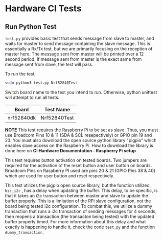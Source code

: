 # Hardware CI Tests

## Run Python Test

`test.py` provides basic test that sends message from slave to master, and waits for master to send message containing the slave message. This is essentially a Rx/Tx test, but we are primarily focusing on the reception of master here. The message sent from master will be printed over a 12 second period. If message sent from master is the exact same from message sent from slave, the test will pass.

To run the test,
```bash
sudo python3 test.py Nrf52840Test
```

Switch board name to the test you intend to run. Otherwise, python unittest
will attempt to run all tests.

Board | Test Name
------|----------
nrf52840dk | Nrf52840Test

**NOTE**
This test requires the Raspberry Pi to be set as slave. Thus, you must use Broadcom Pins 10 & 11 (SDA & SCL resepectively) or GPIO pin 19 and 23. You must also download the open source python library "pigpio" which enables slave access on the Raspberry Pi. How to download the library is done here on **CI Hardware Documentation - Raspberry Pi setup**

This test requires button activation on tested boards. Two jumpers are required for the activation of the reset button and user button on boards. Broadcom Pins on Raspberry PI used are pins 20 & 21 (GPIO Pins 38 & 40) which are used for user button and reset respectively.

This test utilizes the pigpio open source library, but the function utilized, `bsc_i2c` , has a delay when updating the buffer. This delay, to be specific, is that it takes an i2c transaction between master and slave to update the buffer properly. This is a limitation of the RPi slave configuration, not the board being tested i2c configuration. To combat this, we utilize a dummy transaction that runs a i2c transaction of sending messages for 4 seconds, then reopens a transaction (the transacton being tested) with the updated buffer properly timed. For more information about this delay and what exactly is happening to handle it, check the code `test.py` and the function `dummy_transaction`.
